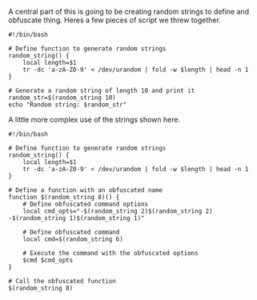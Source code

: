 A central part of this is going to be creating random strings to define and obfuscate thing.  Heres a few pieces of script we threw together.

```
#!/bin/bash

# Define function to generate random strings
random_string() {
    local length=$1
    tr -dc 'a-zA-Z0-9' < /dev/urandom | fold -w $length | head -n 1
}

# Generate a random string of length 10 and print it
random_str=$(random_string 10)
echo "Random string: $random_str"

```

A little more complex use of the strings shown here.


```
#!/bin/bash

# Define function to generate random strings
random_string() {
    local length=$1
    tr -dc 'a-zA-Z0-9' < /dev/urandom | fold -w $length | head -n 1
}

# Define a function with an obfuscated name
function $(random_string 8)() {
    # Define obfuscated command options
    local cmd_opts="-$(random_string 2)$(random_string 2) -$(random_string 1)$(random_string 1)"

    # Define obfuscated command
    local cmd=$(random_string 6)

    # Execute the command with the obfuscated options
    $cmd $cmd_opts
}

# Call the obfuscated function
$(random_string 8)
``` 
